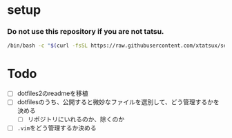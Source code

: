 # setup
### Do not use this repository if you are not tatsu.
```sh
/bin/bash -c "$(curl -fsSL https://raw.githubusercontent.com/xtatsux/setup/master/bootstrap)"
```

# Todo
* [ ] dotfiles2のreadmeを移植
* [ ] dotfilesのうち、公開すると微妙なファイルを選別して、どう管理するかを決める
  * [ ] リポジトリにいれるのか、除くのか
* [ ] `.vim`をどう管理するか決める